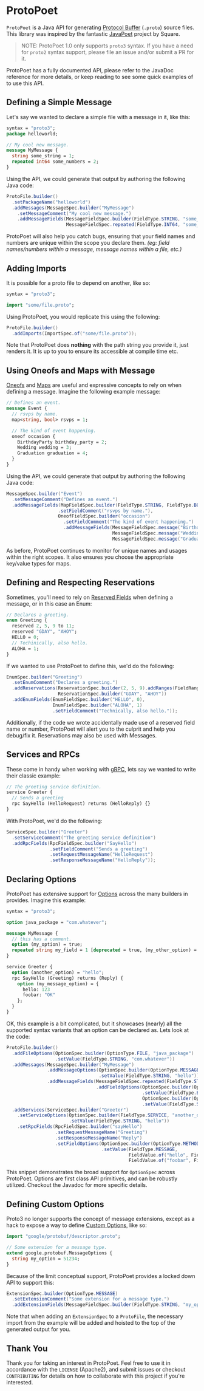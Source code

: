 ProtoPoet
=========

`ProtoPoet` is a Java API for generating [Protocol Buffer](https://developers.google.com/protocol-buffers/) (`.proto`) source files. This library was inspired by the fantastic [JavaPoet](https://github.com/square/javapoet) project by Square.

> NOTE: ProtoPoet 1.0 only supports `proto3` syntax. If you have a need for `proto2` syntax support, please file an issue and/or submit a PR for it.

ProtoPoet has a fully documented API, please refer to the JavaDoc reference for more details, or keep reading to see some quick examples of to use this API.

## Defining a Simple Message

Let's say we wanted to declare a simple file with a message in it, like this:

```protobuf
syntax = "proto3";
package helloworld;

// My cool new message.
message MyMessage {
  string some_string = 1;
  repeated int64 some_numbers = 2;
}
```

Using the API, we could generate that output by authoring the following Java code:

```java
ProtoFile.builder()
  .setPackageName("helloworld")
  .addMessages(MessageSpec.builder("MyMessage")
    .setMessageComment("My cool new message.")
    .addMessageFields(MessageFieldSpec.builder(FieldType.STRING, "some_string", 1),
                      MessageFieldSpec.repeated(FieldType.INT64, "some_numbers", 2)));
```

ProtoPoet will also help you catch bugs, ensuring that your field names and numbers are unique within the scope you declare them. *(eg: field names/numbers within a message, message names within a file, etc.)*

## Adding Imports

It is possible for a proto file to depend on another, like so:

```protobuf
syntax = "proto3";

import "some/file.proto";
```

Using ProtoPoet, you would replicate this using the following:

```java
ProtoFile.builder()
  .addImports(ImportSpec.of("some/file.proto"));
```

Note that ProtoPoet does **nothing** with the path string you provide it, just renders it. It is up to you to ensure its accessible at compile time etc.


## Using Oneofs and Maps with Message

[Oneofs](https://developers.google.com/protocol-buffers/docs/proto3#oneof) and [Maps](https://developers.google.com/protocol-buffers/docs/proto3#maps) are useful and expressive concepts to rely on when defining a message. Imagine the following example message:

```protobuf
// Defines an event.
message Event {
  // rsvps by name.
  map<string, bool> rsvps = 1;

  // The kind of event happening.
  oneof occasion {
    BirthdayParty birthday_party = 2;
    Wedding wedding = 3;
    Graduation graduation = 4;
  }
}
```

Using the API, we could generate that output by authoring the following Java code:

```java
MessageSpec.builder("Event")
  .setMessageComment("Defines an event.")
  .addMessageFields(MapFieldSpec.builder(FieldType.STRING, FieldType.BOOL, "rsvps", 1)
                   .setFieldComment("rsvps by name."),
                   OneofFieldSpec.builder("occasion")
                     .setFieldComment("The kind of event happening.")
                     .addMessageFields(MessageFieldSpec.message("BirthdayParty", "birthday_party", 2),
                                       MessageFieldSpec.message("Wedding", "wedding", 3),
                                       MessageFieldSpec.message("Graduation", "graduation", 4)));
```

As before, ProtoPoet continues to monitor for unique names and usages within the right scopes. It also ensures you choose the appropriate key/value types for maps.

## Defining and Respecting Reservations

Sometimes, you'll need to rely on [Reserved Fields](https://developers.google.com/protocol-buffers/docs/proto3#reserved) when defining a message, or in this case an Enum:

```protobuf
// Declares a greeting.
enum Greeting {
  reserved 2, 5, 9 to 11;
  reserved "GDAY", "AHOY";
  HELLO = 0;
  // Techinically, also hello.
  ALOHA = 1;
}
```

If we wanted to use ProtoPoet to define this, we'd do the following:

```java
EnumSpec.builder("Greeting")
  .setEnumComment("Declares a greeting.")
  .addReservations(ReservationSpec.builder(2, 5, 9).addRanges(FieldRange.of(9, 11)),
                   ReservationSpec.builder("GDAY", "AHOY"))
  .addEnumFields(EnumFieldSpec.builder("HELLO", 0),
                 EnumFieldSpec.builder("ALOHA", 1)
                 .setFieldComment("Technically, also hello."));
```

Additionally, if the code we wrote accidentally made use of a reserved field name or number, ProtoPoet will alert you to the culprit and help you debug/fix it. Reservations may also be used with Messages.

## Services and RPCs

These come in handy when working with [gRPC](http://grpc.io), lets say we wanted to write their classic example:

```protobuf
// The greeting service definition.
service Greeter {
  // Sends a greeting
  rpc SayHello (HelloRequest) returns (HelloReply) {}
}
```

With ProtoPoet, we'd do the following:

```java
ServiceSpec.builder("Greeter")
  .setServiceComment("The greeting service definition")
  .addRpcFields(RpcFieldSpec.builder("SayHello")
                .setFieldComment("Sends a greeting")
                .setRequestMessageName("HelloRequest")
                .setResponseMessageName("HelloReply"));
```

## Declaring Options

ProtoPoet has extensive support for [Options](https://developers.google.com/protocol-buffers/docs/proto3#options) across the many builders in provides. Imagine this example:

```protobuf
syntax = "proto3";

option java_package = "com.whatever";

message MyMessage {
  // this has a comment.
  option (my_option) = true;
  repeated string my_field = 1 [deprecated = true, (my_other_option) = "hello"];
}

service Greeter {
  option (another_option) = "hello";
  rpc SayHello (Greeting) returns (Reply) {
    option (my_message_option) = {
      hello: 123
      foobar: "OK"
    };
  }
}
```

OK, this example is a bit complicated, but it showcases (nearly) all the supported syntax variants that an option can be declared as. Lets look at the code:

```java
ProtoFile.builder()
  .addFileOptions(OptionSpec.builder(OptionType.FILE, "java_package")
                  .setValue(FieldType.STRING, "com.whatever"))
  .addMessages(MessageSpec.builder("MyMessage")
               .addMessageOptions(OptionSpec.builder(OptionType.MESSAGE, "another_option")
                                  .setValue(FieldType.STRING, "hello"))
               .addMessageFields(MessageFieldSpec.repeated(FieldType.STRING, "my_field", 1)
                                 .addFieldOptions(OptionSpec.builder(OptionType.FIELD, "deprecated")
                                                  .setValue(FieldType.BOOL, true),
                                                  OptionSpec.builder(OptionType.FIELD, "my_other_option")
                                                  .setValue(FieldType.STRING, "hello"))))
  .addServices(ServiceSpec.builder("Greeter")
    .setServiceOptions(OptionSpec.builder(FieldType.SERVICE, "another_option")
                       .setValue(FieldType.STRING, "hello"))
    .setRpcFields(RpcFieldSpec.builder("sayHello")
                  .setRequestMessageName("Greeting")
                  .setResponseMessageName("Reply")
                  .setFieldOptions(OptionSpec.builder(OptionType.METHOD, "my_message_option")
                                   .setValue(FieldType.MESSAGE,
                                             FieldValue.of("hello", FieldType.INT32, 123),
                                             FieldValue.of("foobar", FieldType.STRING, "OK"))))));
```

This snippet demonstrates the broad support for `OptionSpec` across ProtoPoet. Options are first class API primitives, and can be robustly utilized. Checkout the Javadoc for more specific details.

## Defining Custom Options

Proto3 no longer supports the concept of message extensions, except as a hack to expose a way to define [Custom Options](https://developers.google.com/protocol-buffers/docs/proto#customoptions), like so:

```protobuf
import "google/protobuf/descriptor.proto";

// Some extension for a message type.
extend google.protobuf.MessageOptions {
  string my_option = 51234;
}
```

Because of the limit conceptual support, ProtoPoet provides a locked down API to support this:

```java
ExtensionSpec.builder(OptionType.MESSAGE)
  .setExtensionComment("Some extension for a message type.")
  .addExtensionFields(MessageFieldSpec.builder(FieldType.STRING, "my_option", 51234));
```

Note that when adding an `ExtensionSpec` to a `ProtoFile`, the necessary import from the example will be added and hoisted to the top of the generated output for you.


## Thank You

Thank you for taking an interest in ProtoPoet. Feel free to use it in accordance with the `LICENSE` (Apache2), and submit issues or checkout `CONTRIBUTING` for details on how to collaborate with this project if you're interested.